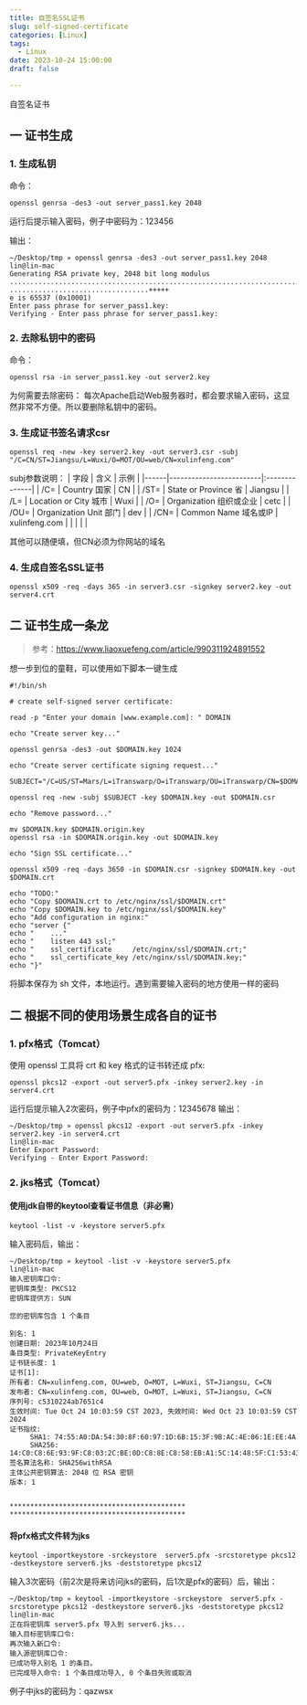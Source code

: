 ```yaml
---
title: 自签名SSL证书
slug: self-signed-certificate
categories: [Linux]
tags:
  - Linux
date: 2023-10-24 15:00:00
draft: false

---
```


自签名证书

<!--more-->


## 一 证书生成
### 1. 生成私钥
命令：
```
openssl genrsa -des3 -out server_pass1.key 2048
```
运行后提示输入密码，例子中密码为：123456

输出：
```
~/Desktop/tmp » openssl genrsa -des3 -out server_pass1.key 2048                                                                           lin@lin-mac
Generating RSA private key, 2048 bit long modulus
................................................................................................+++++
..................................+++++
e is 65537 (0x10001)
Enter pass phrase for server_pass1.key:
Verifying - Enter pass phrase for server_pass1.key:
```

### 2. 去除私钥中的密码
命令：
```
openssl rsa -in server_pass1.key -out server2.key
```

为何需要去除密码：
每次Apache启动Web服务器时，都会要求输入密码，这显然非常不方便。所以要删除私钥中的密码。

### 3. 生成证书签名请求csr
```
openssl req -new -key server2.key -out server3.csr -subj "/C=CN/ST=Jiangsu/L=Wuxi/O=MOT/OU=web/CN=xulinfeng.com"
```

subj参数说明：
| 字段 | 含义                    | 示例          |
|------|-------------------------|:--------------|
| /C=  | Country 国家            | CN            |
| /ST= | State or Province 省    | Jiangsu       |
| /L=  | Location or City 城市   | Wuxi          |
| /O=  | Organization 组织或企业 | cetc          |
| /OU= | Organization Unit 部门  | dev           |
| /CN= | Common Name 域名或IP    | xulinfeng.com |
|      |                         |               |  

其他可以随便填，但CN必须为你网站的域名



### 4. 生成自签名SSL证书
```
openssl x509 -req -days 365 -in server3.csr -signkey server2.key -out server4.crt
```

## 二 证书生成一条龙
>参考：https://www.liaoxuefeng.com/article/990311924891552

想一步到位的童鞋，可以使用如下脚本一键生成
```
#!/bin/sh

# create self-signed server certificate:

read -p "Enter your domain [www.example.com]: " DOMAIN

echo "Create server key..."

openssl genrsa -des3 -out $DOMAIN.key 1024

echo "Create server certificate signing request..."

SUBJECT="/C=US/ST=Mars/L=iTranswarp/O=iTranswarp/OU=iTranswarp/CN=$DOMAIN"

openssl req -new -subj $SUBJECT -key $DOMAIN.key -out $DOMAIN.csr

echo "Remove password..."

mv $DOMAIN.key $DOMAIN.origin.key
openssl rsa -in $DOMAIN.origin.key -out $DOMAIN.key

echo "Sign SSL certificate..."

openssl x509 -req -days 3650 -in $DOMAIN.csr -signkey $DOMAIN.key -out $DOMAIN.crt

echo "TODO:"
echo "Copy $DOMAIN.crt to /etc/nginx/ssl/$DOMAIN.crt"
echo "Copy $DOMAIN.key to /etc/nginx/ssl/$DOMAIN.key"
echo "Add configuration in nginx:"
echo "server {"
echo "    ..."
echo "    listen 443 ssl;"
echo "    ssl_certificate     /etc/nginx/ssl/$DOMAIN.crt;"
echo "    ssl_certificate_key /etc/nginx/ssl/$DOMAIN.key;"
echo "}"
```

将脚本保存为 sh 文件，本地运行。遇到需要输入密码的地方使用一样的密码




## 二 根据不同的使用场景生成各自的证书

### 1. pfx格式（Tomcat）
使用 openssl 工具将 crt 和 key 格式的证书转还成 pfx:
```
openssl pkcs12 -export -out server5.pfx -inkey server2.key -in server4.crt
```

运行后提示输入2次密码，例子中pfx的密码为：12345678
输出：
```
~/Desktop/tmp » openssl pkcs12 -export -out server5.pfx -inkey server2.key -in server4.crt                                                lin@lin-mac
Enter Export Password:
Verifying - Enter Export Password:
```

### 2. jks格式（Tomcat）

#### 使用jdk自带的keytool查看证书信息（非必需）
```
keytool -list -v -keystore server5.pfx
```

输入密码后，输出：
```
~/Desktop/tmp » keytool -list -v -keystore server5.pfx                                                                                    lin@lin-mac
输入密钥库口令:
密钥库类型: PKCS12
密钥库提供方: SUN

您的密钥库包含 1 个条目

别名: 1
创建日期: 2023年10月24日
条目类型: PrivateKeyEntry
证书链长度: 1
证书[1]:
所有者: CN=xulinfeng.com, OU=web, O=MOT, L=Wuxi, ST=Jiangsu, C=CN
发布者: CN=xulinfeng.com, OU=web, O=MOT, L=Wuxi, ST=Jiangsu, C=CN
序列号: c5310224ab7651c4
生效时间: Tue Oct 24 10:03:59 CST 2023, 失效时间: Wed Oct 23 10:03:59 CST 2024
证书指纹:
	 SHA1: 74:55:A0:DA:54:30:8F:60:97:1D:6B:15:3F:9B:AC:4E:06:1E:EE:4A
	 SHA256: 14:C0:C8:6E:93:9F:C8:03:2C:BE:0D:C8:8E:C8:58:EB:A1:5C:14:48:5F:C1:53:43:8D:E7:48:CC:B6:79:2D:9B
签名算法名称: SHA256withRSA
主体公共密钥算法: 2048 位 RSA 密钥
版本: 1


*******************************************
*******************************************
```


#### 将pfx格式文件转为jks
```
keytool -importkeystore -srckeystore  server5.pfx -srcstoretype pkcs12 -destkeystore server6.jks -deststoretype pkcs12
```

输入3次密码（前2次是将来访问jks的密码，后1次是pfx的密码）后，输出：
```
~/Desktop/tmp » keytool -importkeystore -srckeystore  server5.pfx -srcstoretype pkcs12 -destkeystore server6.jks -deststoretype pkcs12    lin@lin-mac
正在将密钥库 server5.pfx 导入到 server6.jks...
输入目标密钥库口令:
再次输入新口令:
输入源密钥库口令:
已成功导入别名 1 的条目。
已完成导入命令: 1 个条目成功导入, 0 个条目失败或取消
```
例子中jks的密码为：qazwsx